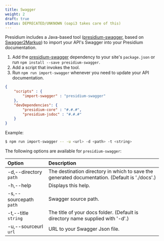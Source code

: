 ```yaml
---
title: Swagger
weight: 2
draft: true
status: DEPRECATED/UNKNOWN (oapi3 takes care of this)
---
```


Presidium includes a Java-based tool ([presidium-swagger](https://www.npmjs.com/package/presidium-swagger), based on [Swagger2Markup](https://github.com/Swagger2Markup/swagger2markup)) to import your API's Swagger into your Presidium documentation.

1. Add the [presidium-swagger](https://www.npmjs.com/package/presidium-swagger) dependency to your site's `package.json` or run `npm install --save presidium-swagger`.
1. Add a script that invokes the tool.
1. Run `npm run import-swagger` whenever you need to update your API documentation.

```json
{
    "scripts" : {
        "import-swagger" : "presidium-swagger"
    },
    "devDependencies": {
        "presidium-core" : "#.#.#",
        "presidium-jsdoc" : "#.#.#"
    }
}
```

Example:

```sh
$ npm run import-swagger -- -u <url> -d <path> -t <string>
```

The following options are available for `presidium-swagger`:

| Option | Description
|:-------|:---
| -d,--directory `path`                      | The destination directory in which to save the generated documentation. (Default is './docs'.)
| -h,--help                                  | Displays this help.
| -s,--sourcepath `path`                     | Swagger source path.
| -t,--title `string`                        | The title of your docs folder. (Default is directory name supplied with '-d'.)
| -u,--sourceurl  `url`                      | URL to your Swagger Json file.
